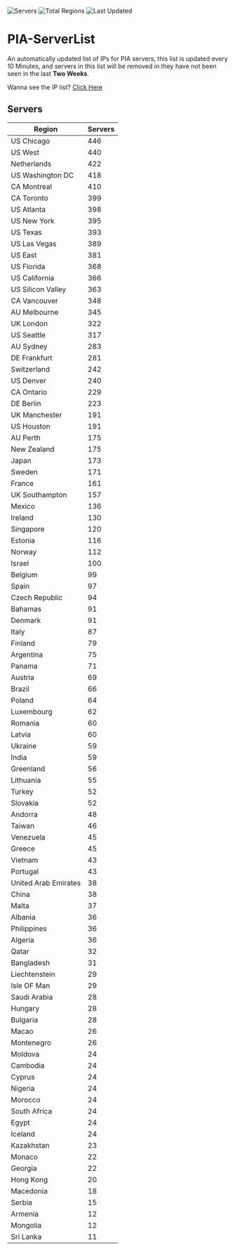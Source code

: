 ![Servers](https://img.shields.io/badge/Servers-13,119-darkgreen)
![Total Regions](https://img.shields.io/badge/Total_Regions-97-darkgreen)
![Last Updated](https://img.shields.io/badge/Last_Updated-December_16_2024_23:31_EST-darkgreen)

# PIA-ServerList
An automatically updated list of IPs for PIA servers, this list is updated every 10 Minutes, and servers in this list will be removed in they have not been seen in the last **Two Weeks**.

Wanna see the IP list? [Click Here](./servers.json)

## Servers
| Region               | Servers |
|----------------------|---------|
| US Chicago | 446 |
| US West | 440 |
| Netherlands | 422 |
| US Washington DC | 418 |
| CA Montreal | 410 |
| CA Toronto | 399 |
| US Atlanta | 398 |
| US New York | 395 |
| US Texas | 393 |
| US Las Vegas | 389 |
| US East | 381 |
| US Florida | 368 |
| US California | 366 |
| US Silicon Valley | 363 |
| CA Vancouver | 348 |
| AU Melbourne | 345 |
| UK London | 322 |
| US Seattle | 317 |
| AU Sydney | 283 |
| DE Frankfurt | 281 |
| Switzerland | 242 |
| US Denver | 240 |
| CA Ontario | 229 |
| DE Berlin | 223 |
| UK Manchester | 191 |
| US Houston | 191 |
| AU Perth | 175 |
| New Zealand | 175 |
| Japan | 173 |
| Sweden | 171 |
| France | 161 |
| UK Southampton | 157 |
| Mexico | 136 |
| Ireland | 130 |
| Singapore | 120 |
| Estonia | 116 |
| Norway | 112 |
| Israel | 100 |
| Belgium | 99 |
| Spain | 97 |
| Czech Republic | 94 |
| Bahamas | 91 |
| Denmark | 91 |
| Italy | 87 |
| Finland | 79 |
| Argentina | 75 |
| Panama | 71 |
| Austria | 69 |
| Brazil | 66 |
| Poland | 64 |
| Luxembourg | 62 |
| Romania | 60 |
| Latvia | 60 |
| Ukraine | 59 |
| India | 59 |
| Greenland | 56 |
| Lithuania | 55 |
| Turkey | 52 |
| Slovakia | 52 |
| Andorra | 48 |
| Taiwan | 46 |
| Venezuela | 45 |
| Greece | 45 |
| Vietnam | 43 |
| Portugal | 43 |
| United Arab Emirates | 38 |
| China | 38 |
| Malta | 37 |
| Albania | 36 |
| Philippines | 36 |
| Algeria | 36 |
| Qatar | 32 |
| Bangladesh | 31 |
| Liechtenstein | 29 |
| Isle OF Man | 29 |
| Saudi Arabia | 28 |
| Hungary | 28 |
| Bulgaria | 28 |
| Macao | 26 |
| Montenegro | 26 |
| Moldova | 24 |
| Cambodia | 24 |
| Cyprus | 24 |
| Nigeria | 24 |
| Morocco | 24 |
| South Africa | 24 |
| Egypt | 24 |
| Iceland | 24 |
| Kazakhstan | 23 |
| Monaco | 22 |
| Georgia | 22 |
| Hong Kong | 20 |
| Macedonia | 18 |
| Serbia | 15 |
| Armenia | 12 |
| Mongolia | 12 |
| Sri Lanka | 11 |